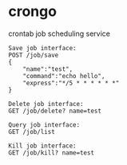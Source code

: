 # crongo

crontab job scheduling service

```
Save job interface:
POST /job/save
{
    "name":"test",   
    "command":"echo hello",
    "express":"*/5 * * * * * *"
}

Delete job interface:
GET /job/delete? name=test

Query job interface:
GET /job/list

Kill job interface:
GET /job/kill? name=test
```